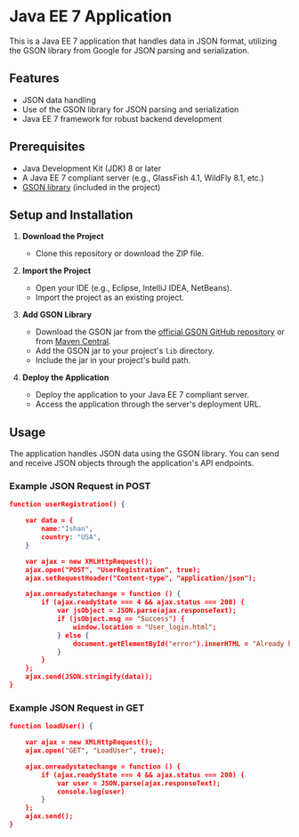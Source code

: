 # Java EE 7 Application

This is a Java EE 7 application that handles data in JSON format, utilizing the GSON library from Google for JSON parsing and serialization. 

## Features

- JSON data handling
- Use of the GSON library for JSON parsing and serialization
- Java EE 7 framework for robust backend development

## Prerequisites

- Java Development Kit (JDK) 8 or later
- A Java EE 7 compliant server (e.g., GlassFish 4.1, WildFly 8.1, etc.)
- [GSON library](https://github.com/google/gson) (included in the project)

## Setup and Installation

1. **Download the Project**
   - Clone this repository or download the ZIP file.

2. **Import the Project**
   - Open your IDE (e.g., Eclipse, IntelliJ IDEA, NetBeans).
   - Import the project as an existing project.

3. **Add GSON Library**
   - Download the GSON jar from the [official GSON GitHub repository](https://github.com/google/gson) or from [Maven Central](https://mvnrepository.com/artifact/com.google.code.gson/gson).
   - Add the GSON jar to your project's `lib` directory.
   - Include the jar in your project's build path.

4. **Deploy the Application**
   - Deploy the application to your Java EE 7 compliant server.
   - Access the application through the server's deployment URL.

## Usage

The application handles JSON data using the GSON library. You can send and receive JSON objects through the application's API endpoints.

### Example JSON Request in POST

```json
function userRegistration() {

    var data = {
        name:"Ishan",
        country: "USA",
    }

    var ajax = new XMLHttpRequest();
    ajax.open("POST", "UserRegistration", true);
    ajax.setRequestHeader("Content-type", "application/json");

    ajax.onreadystatechange = function () {
        if (ajax.readyState === 4 && ajax.status === 200) {
            var jsObject = JSON.parse(ajax.responseText);
            if (jsObject.msg == "Success") {
                window.location = "User_login.html";
            } else {
                document.getElementById("error").innerHTML = "Already have Account";
            }
        }
    };
    ajax.send(JSON.stringify(data));
}
```
### Example JSON Request in GET
```json
function loadUser() {

    var ajax = new XMLHttpRequest();
    ajax.open("GET", "LoadUser", true);

    ajax.onreadystatechange = function () {
        if (ajax.readyState === 4 && ajax.status === 200) {
            var user = JSON.parse(ajax.responseText);
            console.log(user)
        }
    };
    ajax.send();
}
